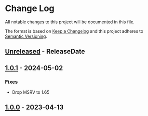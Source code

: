 # Change Log
All notable changes to this project will be documented in this file.

The format is based on [Keep a Changelog](http://keepachangelog.com/)
and this project adheres to [Semantic Versioning](http://semver.org/).

<!-- next-header -->
## [Unreleased] - ReleaseDate

## [1.0.1] - 2024-05-02

### Fixes

- Drop MSRV to 1.65

## [1.0.0] - 2023-04-13

<!-- next-url -->
[Unreleased]: https://github.com/rust-cli/anstyle/compare/colorchoice-v1.0.1...HEAD
[1.0.1]: https://github.com/rust-cli/anstyle/compare/colorchoice-v1.0.0...colorchoice-v1.0.1
[1.0.0]: https://github.com/rust-cli/anstyle/compare/c4423c1...colorchoice-v1.0.0
